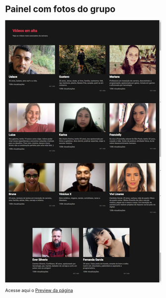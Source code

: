 # Painel com fotos do grupo

![Sample](https://raw.githubusercontent.com/EverSilverio/DH/master/FrontEnd/aula09/fotos_grupo/img/sample2.png)

Acesse aqui o [Preview da página](https://htmlpreview.github.io/?https://github.com/EverSilverio/DH/blob/master/FrontEnd/aula09/fotos_grupo/index.html)
